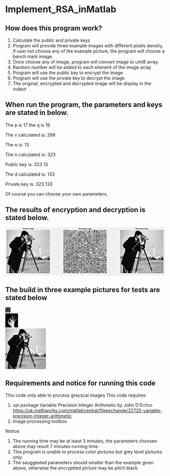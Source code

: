 # Implement_RSA_inMatlab

## How does this program work?

1.  Calculate the public and private keys 
2. Program will provide three example images with different pixels density, if user not choose any of the example picture, the program will choose a bench mark image.
3.  Once choose any of image, program will convert image to uint8 array.
4.  Random number will be added to each element of the image array
5.  Program will use the public key to encrypt the image
6.  Program will use the private key to decrypt the image 
7.  The original, encrypted and decrypted image will be display in the output

## When run the program, the parameters and keys are stated in below. 

The p is 17 the q is 19

The x calculated is: 288

The e is: 13

The n calculated is: 323

Public key is: 323 13

The d calculated is: 133

Private key is: 323 133 

Of course you can choose your own parameters.

## The results of encryption and decryption is stated below.

![image](example.png)

## The build in three example pictures for tests are stated below
![image](/Pics/haha_tiny_bw.png)    
![image](/Pics/xray_big.png)    
![image](/Pics/camera_man_large.png)    

## Requirements and notice for running this code
This code only able to process greyscal images
This code requires:
1. vpi package Variable Precision Integer Arithmetic by John D'Errico
https://uk.mathworks.com/matlabcentral/fileexchange/22725-variable-precision-integer-arithmetic
2. Image processing toolbox

Notice: 
1. The running time may be at least 3 minutes, the parameters choosen above may result 7 minutes running time. 
2. This program is unable to process color pictures but grey level pictures only.
3. The sauggested parameters should smaller than the example given above, otherwise the encryptted picture may be pitch black. 
